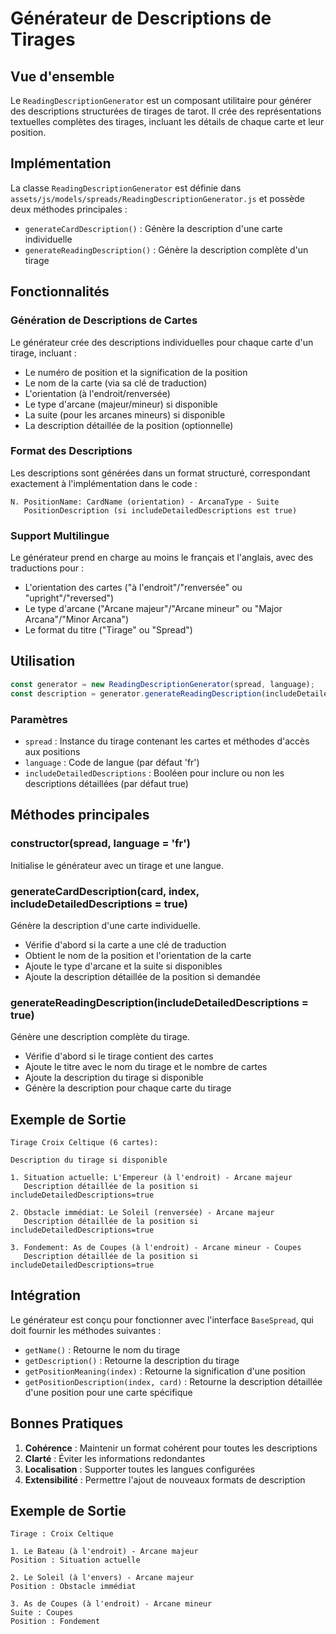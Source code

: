 # Générateur de Descriptions de Tirages

## Vue d'ensemble

Le `ReadingDescriptionGenerator` est un composant utilitaire pour générer des descriptions structurées de tirages de tarot. Il crée des représentations textuelles complètes des tirages, incluant les détails de chaque carte et leur position.

## Implémentation

La classe `ReadingDescriptionGenerator` est définie dans `assets/js/models/spreads/ReadingDescriptionGenerator.js` et possède deux méthodes principales :
- `generateCardDescription()` : Génère la description d'une carte individuelle
- `generateReadingDescription()` : Génère la description complète d'un tirage

## Fonctionnalités

### Génération de Descriptions de Cartes

Le générateur crée des descriptions individuelles pour chaque carte d'un tirage, incluant :
- Le numéro de position et la signification de la position
- Le nom de la carte (via sa clé de traduction)
- L'orientation (à l'endroit/renversée)
- Le type d'arcane (majeur/mineur) si disponible
- La suite (pour les arcanes mineurs) si disponible
- La description détaillée de la position (optionnelle)

### Format des Descriptions

Les descriptions sont générées dans un format structuré, correspondant exactement à l'implémentation dans le code :

```
N. PositionName: CardName (orientation) - ArcanaType - Suite
   PositionDescription (si includeDetailedDescriptions est true)
```

### Support Multilingue

Le générateur prend en charge au moins le français et l'anglais, avec des traductions pour :
- L'orientation des cartes ("à l'endroit"/"renversée" ou "upright"/"reversed")
- Le type d'arcane ("Arcane majeur"/"Arcane mineur" ou "Major Arcana"/"Minor Arcana")
- Le format du titre ("Tirage" ou "Spread")

## Utilisation

```javascript
const generator = new ReadingDescriptionGenerator(spread, language);
const description = generator.generateReadingDescription(includeDetailedDescriptions);
```

### Paramètres
- `spread` : Instance du tirage contenant les cartes et méthodes d'accès aux positions
- `language` : Code de langue (par défaut 'fr')
- `includeDetailedDescriptions` : Booléen pour inclure ou non les descriptions détaillées (par défaut true)

## Méthodes principales

### constructor(spread, language = 'fr')
Initialise le générateur avec un tirage et une langue.

### generateCardDescription(card, index, includeDetailedDescriptions = true)
Génère la description d'une carte individuelle.
- Vérifie d'abord si la carte a une clé de traduction
- Obtient le nom de la position et l'orientation de la carte
- Ajoute le type d'arcane et la suite si disponibles
- Ajoute la description détaillée de la position si demandée

### generateReadingDescription(includeDetailedDescriptions = true)
Génère une description complète du tirage.
- Vérifie d'abord si le tirage contient des cartes
- Ajoute le titre avec le nom du tirage et le nombre de cartes
- Ajoute la description du tirage si disponible
- Génère la description pour chaque carte du tirage

## Exemple de Sortie

```
Tirage Croix Celtique (6 cartes):

Description du tirage si disponible

1. Situation actuelle: L'Empereur (à l'endroit) - Arcane majeur
   Description détaillée de la position si includeDetailedDescriptions=true

2. Obstacle immédiat: Le Soleil (renversée) - Arcane majeur
   Description détaillée de la position si includeDetailedDescriptions=true

3. Fondement: As de Coupes (à l'endroit) - Arcane mineur - Coupes
   Description détaillée de la position si includeDetailedDescriptions=true
```

## Intégration

Le générateur est conçu pour fonctionner avec l'interface `BaseSpread`, qui doit fournir les méthodes suivantes :
- `getName()` : Retourne le nom du tirage
- `getDescription()` : Retourne la description du tirage
- `getPositionMeaning(index)` : Retourne la signification d'une position
- `getPositionDescription(index, card)` : Retourne la description détaillée d'une position pour une carte spécifique

## Bonnes Pratiques

1. **Cohérence** : Maintenir un format cohérent pour toutes les descriptions
2. **Clarté** : Éviter les informations redondantes
3. **Localisation** : Supporter toutes les langues configurées
4. **Extensibilité** : Permettre l'ajout de nouveaux formats de description

## Exemple de Sortie

```
Tirage : Croix Celtique

1. Le Bateau (à l'endroit) - Arcane majeur
Position : Situation actuelle

2. Le Soleil (à l'envers) - Arcane majeur
Position : Obstacle immédiat

3. As de Coupes (à l'endroit) - Arcane mineur
Suite : Coupes
Position : Fondement
``` 